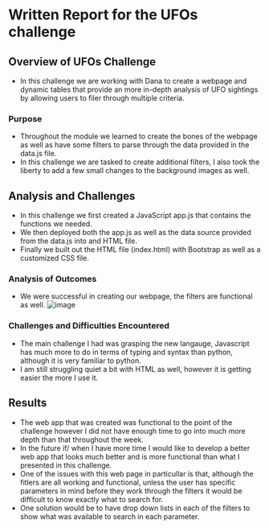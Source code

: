 # Written Report for the UFOs challenge

## Overview of UFOs  Challenge 

- In this challenge we are working with Dana to create a webpage and dynamic tables that provide an more in-depth analysis of UFO sightings by allowing users to filer through multiple criteria.

### Purpose

- Throughout the module we learned to create the bones of the webpage as well as have some filters to parse through the data provided in the data.js file. 
- In this challenge we are tasked to create additional filters, I also took the liberty to add a few small changes to the background images as well.   

## Analysis and Challenges

- In this challenge we first created a JavaScript app.js that contains the functions we needed. 
- We then deployed both the app.js as well as the data source provided from the data.js into and HTML file.
- Finally we built out the HTML file (index.html) with Bootstrap as well as a customized CSS file. 

### Analysis of Outcomes 

- We were successful in creating our webpage, the filters are functional as well.
![image](https://user-images.githubusercontent.com/92435456/150698093-36f6a3f9-03c7-48e9-a414-d3408b169ff4.png)

### Challenges and Difficulties Encountered

- The main challenge I had was grasping the new langauge, Javascript has much more to do in terms of typing and syntax than python, although it is very familiar to python.
- I am still struggling quiet a bit with HTML as well, however it is getting easier the more I use it.   

## Results
- The web app that was created was functional to the point of the challenge however I did not have enough time to go into much more depth than that throughout the week.
- In the future if/ when I have more time I would like to develop a better web app that looks much better and is more functional than what I presented in this challenge. 
- One of the issues with this web page in particullar is that, although the fitlers are all working and functional, unless the user has specific parameters in mind before they work through the filters it would be difficult to know exactly what to search for. 
- One solution would be to have drop down lists in each of the filters to show what was available to search in each parameter. 

 
